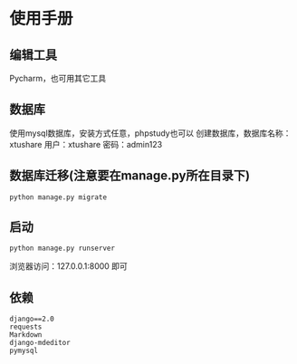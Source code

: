 # 使用手册
## 编辑工具
Pycharm，也可用其它工具
## 数据库
使用mysql数据库，安装方式任意，phpstudy也可以
创建数据库，数据库名称：xtushare    用户：xtushare   密码：admin123
## 数据库迁移(注意要在manage.py所在目录下)
```
python manage.py migrate
```
## 启动
```
python manage.py runserver
```
浏览器访问：127.0.0.1:8000  即可 

## 依赖

```
django==2.0
requests
Markdown
django-mdeditor
pymysql
```
